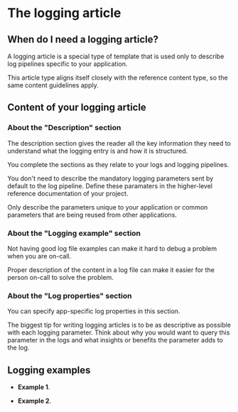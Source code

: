 # The logging article

## When do I need a logging article?

A logging article is a special type of template that is used only to describe log pipelines specific to your application.

This article type aligns itself closely with the reference content type, so the same content guidelines apply.

## Content of your logging article

### About the "Description" section

The description section gives the reader all the key information they need to understand what the logging entry is and how it is structured.

You complete the sections as they relate to your logs and logging pipelines.

You don't need to describe the mandatory logging parameters sent by default to the log pipeline. Define these paramaters in the higher-level reference documentation of your project.

Only describe the parameters unique to your application or common parameters that are being reused from other applications.

### About the "Logging example" section

Not having good log file examples can make it hard to debug a problem when you are on-call.

Proper description of the content in a log file can make it easier for the person on-call to solve the problem.

### About the "Log properties" section

You can specify app-specific log properties in this section.

The biggest tip for writing logging articles is to be as descriptive as possible with each logging parameter.
Think about why you would want to query this parameter in the logs and what insights or benefits the parameter adds to the log.

## Logging examples

* **Example 1**.

* **Example 2**.
